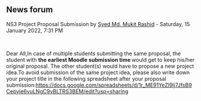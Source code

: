 <h2>News forum</h2><a href="https://moodle.cse.buet.ac.bd/user/view.php?id=1878&course=651"></a>
NS3 Project Proposal Submission
by <a href="https://moodle.cse.buet.ac.bd/user/view.php?id=1878&course=651">Syed Md. Mukit Rashid</a> - Saturday, 15 January 2022, 7:31 PM


 

Dear All,In case of multiple students submitting the same proposal, the student with <b>the earliest Moodle submission time </b>would get to keep his/her original proposal. The other student(s) would have to propose a new project idea.To avoid submission of the same project idea, please also write down your project title in the following spreadsheet after your proposal submission:<a href="https://docs.google.com/spreadsheets/d/1r_ME91YeZl9lj7JfsB9Cepvje6vuLNgC9vBLTRS3BEM/edit?usp=sharing">https://docs.google.com/spreadsheets/d/1r_ME91YeZl9lj7JfsB9Cepvje6vuLNgC9vBLTRS3BEM/edit?usp=sharing</a><br />






